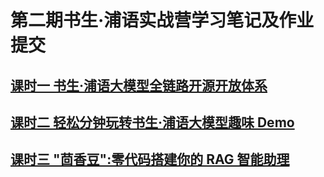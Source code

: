 # 第二期书生·浦语实战营学习笔记及作业提交

## [课时一 书生·浦语大模型全链路开源开放体系](chapter1.md)

## [课时二 轻松分钟玩转书生·浦语大模型趣味 Demo](chapter2.md)

## [课时三 "茴香豆":零代码搭建你的 RAG 智能助理](chapter3.md)

<!-- For full documentation visit [mkdocs.org](https://www.mkdocs.org). -->

<!-- ## Commands

* `mkdocs new [dir-name]` - Create a new project.
* `mkdocs serve` - Start the live-reloading docs server.
* `mkdocs build` - Build the documentation site.
* `mkdocs -h` - Print help message and exit.

## Project layout

    mkdocs.yml    # The configuration file.
    docs/
        index.md  # The documentation homepage.
        ...       # Other markdown pages, images and other files. -->
